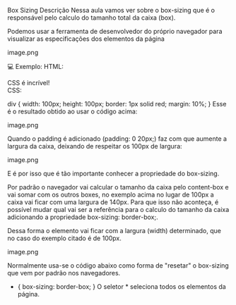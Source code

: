 Box Sizing
Descrição
Nessa aula vamos ver sobre o box-sizing que é o responsável pelo calculo do tamanho total da caixa (box).

Podemos usar a ferramenta de desenvolvedor do próprio navegador para visualizar as especificações dos elementos da página

image.png

💻 Exemplo:
HTML:

<div>
	CSS é incrível!
</div>
CSS:

div {
width: 100px;
height: 100px;
border: 1px solid red;
margin: 10%;
}
Esse é o resultado obtido ao usar o código acima:

image.png

Quando o padding é adicionado (padding: 0 20px;) faz com que aumente a largura da caixa, deixando de respeitar os 100px de largura:

image.png

E é por isso que é tão importante conhecer a propriedade do box-sizing.

Por padrão o navegador vai calcular o tamanho da caixa pelo content-box e vai somar com os outros boxes, no exemplo acima no lugar de 100px a caixa vai ficar com uma largura de 140px. Para que isso não aconteça, é possível mudar qual vai ser a referência para o calculo do tamanho da caixa adicionando a propriedade box-sizing: border-box;.

Dessa forma o elemento vai ficar com a largura (width) determinado, que no caso do exemplo citado é de 100px.

image.png

Normalmente usa-se o código abaixo como forma de "resetar" o box-sizing que vem por padrão nos navegadores.

- {
  box-sizing: border-box;
  }
  O seletor \* seleciona todos os elementos da página.
